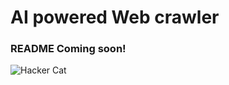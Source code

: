 # AI powered Web crawler

### README Coming soon!

![Hacker Cat](https://media.tenor.com/qMH5o_XizbcAAAAM/but-here%27s-the-coder.gif)
